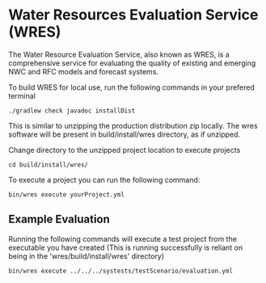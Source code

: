 # Water Resources Evaluation Service (WRES)

The Water Resource Evaluation Service, also known as WRES, is a comprehensive service for evaluating the quality of existing 
and emerging NWC and RFC models and forecast systems.

To build WRES for local use, run the following commands in your prefered terminal

    ./gradlew check javadoc installDist

This is similar to unzipping the production distribution zip locally. The wres
software will be present in build/install/wres directory, as if unzipped.

Change directory to the unzipped project location to execute projects
    
    cd build/install/wres/

To execute a project you can run the following command:

    bin/wres execute yourProject.yml

## Example Evaluation
Running the following commands will execute a test project from the executable you have created
(This is running successfully is reliant on being in the 'wres/build/install/wres' directory)

    bin/wres execute ../../../systests/testScenario/evaluation.yml

